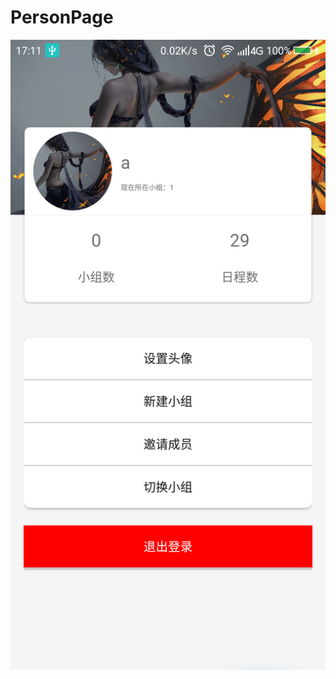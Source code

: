 # PersonPage
![](
        https://github.com/qianmiyuyu/PersonPage/blob/master/screenshot/%E9%A1%B5%E9%9D%A2.png
      )
